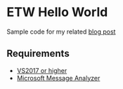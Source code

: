 # ETW Hello World
Sample code for my related [blog post](https://kallanreed.wordpress.com/2016/05/28/creating-an-etw-provider-step-by-step/)

## Requirements

* [VS2017 or higher](https://visualstudio.microsoft.com/downloads/)
* [Microsoft Message Analyzer](https://www.microsoft.com/en-us/download/details.aspx?id=44226)
